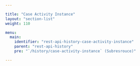 ```yaml
---

title: "Case Activity Instance"
layout: "section-list"
weight: 110

menu:
  main:
    identifier: "rest-api-history-case-activity-instance"
    parent: "rest-api-history"
    pre: "`/history/case-activity-instance` (Subresrouce)"

---
```

